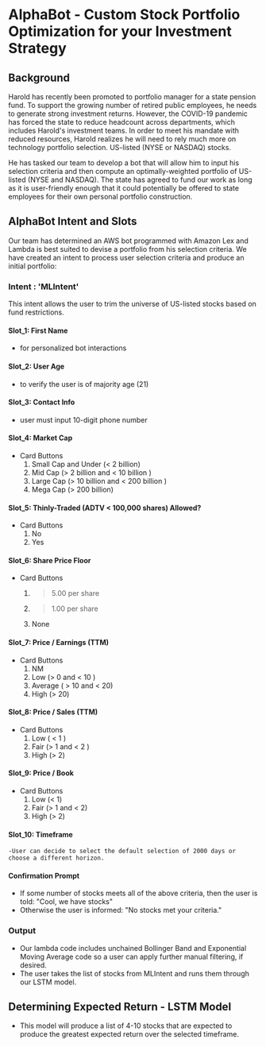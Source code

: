 # AlphaBot - Custom Stock Portfolio Optimization for your Investment Strategy

## Background

Harold has recently been promoted to portfolio manager for a state pension fund. To support the growing number of retired public employees, he needs to generate strong investment returns. However, the COVID-19 pandemic has forced the state to reduce headcount across departments, which includes Harold's investment teams. In order to meet his mandate with reduced resources, Harold realizes he will need to rely much more on technology portfolio selection. US-listed (NYSE or NASDAQ) stocks. 

He has tasked our team to develop a bot that will allow him to input his selection criteria and then compute an optimally-weighted portfolio of US-listed (NYSE and NASDAQ). The state has agreed to fund our work as long as it is user-friendly enough that it could potentially be offered to state employees for their own personal portfolio construction. 

## AlphaBot Intent and Slots

Our team has determined an AWS bot programmed with Amazon Lex and Lambda is best suited to devise a portfolio from his selection criteria. We have created an intent to process user selection criteria and produce an initial portfolio:

### Intent :  'MLIntent'
This intent allows the user to trim the universe of US-listed stocks based on fund restrictions.

#### Slot_1:  First Name
* for personalized bot interactions

#### Slot_2: User Age
* to verify the user is of majority age (21)
    
#### Slot_3: Contact Info
* user must input 10-digit phone number

#### Slot_4:  Market Cap
* Card Buttons
    1. Small Cap and Under (< 2 billion)
    2. Mid Cap (> 2 billion and < 10 billion )
    3. Large Cap (> 10 billion and < 200 billion )
    4. Mega Cap (> 200 billion)

#### Slot_5:  Thinly-Traded (ADTV < 100,000 shares) Allowed? 
* Card Buttons
    1. No
    2. Yes
    
#### Slot_6:  Share Price Floor
* Card Buttons
    1. > 5.00 per share
    2. > 1.00 per share
    3. None
    
#### Slot_7:  Price / Earnings (TTM)
* Card Buttons
    1. NM
    2. Low (> 0 and < 10 )
    3. Average ( > 10 and < 20)
    4. High (> 20)
    

#### Slot_8:  Price / Sales (TTM)
* Card Buttons
    1. Low ( < 1 )
    2. Fair (> 1 and < 2 )
    3. High (> 2)
  

#### Slot_9: Price / Book
* Card Buttons
    1. Low (< 1)
    2. Fair (> 1 and < 2)
    3. High (> 2)
    
#### Slot_10:  Timeframe
    -User can decide to select the default selection of 2000 days or choose a different horizon.

#### Confirmation Prompt
* If some number of stocks meets all of the above criteria, then the user is told:
    "Cool, we have stocks"
* Otherwise the user is informed:
    "No stocks met your criteria."
 
### Output
* Our lambda code includes unchained Bollinger Band and Exponential Moving Average code so a user can apply further manual filtering, if desired.
* The user takes the list of stocks from MLIntent and runs them through our LSTM model.

## Determining Expected Return - LSTM Model
* This model will produce a list of 4-10 stocks that are expected to produce the greatest expected return over the selected timeframe.
